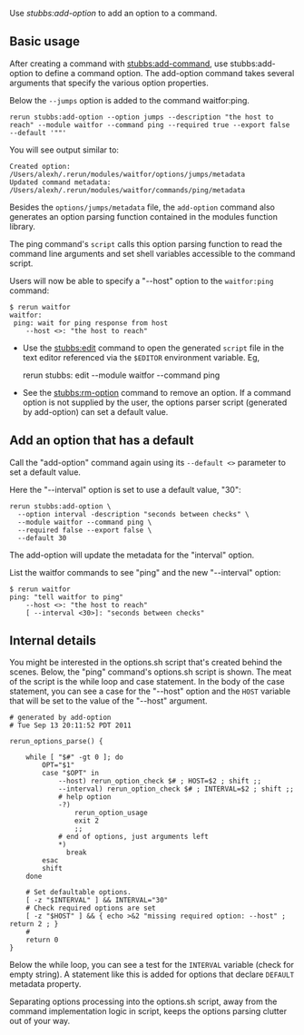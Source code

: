 Use *stubbs:add-option* to add an option to a command.

Basic usage
-----------

After creating a command with 
[stubbs:add-command](../add-command/index.html),
use stubbs:add-option to define a command option. 
The add-option command takes several arguments that specify
the various option properties.

Below the `--jumps` option is added to the command waitfor:ping.

    rerun stubbs:add-option --option jumps --description "the host to reach" --module waitfor --command ping --required true --export false --default '""'

You will see output similar to:

    Created option: /Users/alexh/.rerun/modules/waitfor/options/jumps/metadata
    Updated command metadata:  /Users/alexh/.rerun/modules/waitfor/commands/ping/metadata

Besides the `options/jumps/metadata` file, the `add-option` 
command also generates an option parsing function contained
in the modules function library.

The ping command's `script` calls this option parsing function 
to read the command line arguments and set shell variables
accessible to the command script.

Users will now be able to specify a "--host" option
to the `waitfor:ping` command:

    $ rerun waitfor
    waitfor:
     ping: wait for ping response from host
        --host <>: "the host to reach"

* Use the [stubbs:edit](../edit/index.html) command to 
open the generated `script` file in the text 
editor referenced via the `$EDITOR` environment variable. Eg,

    rerun stubbs: edit --module waitfor --command ping 

* See the [stubbs:rm-option](../rm-option) command to remove an option.
If a command option is not supplied by the user, 
the options parser script (generated by add-option) can set a default value.

Add an option that has a default
--------------------------------

Call the "add-option" command again using 
its `--default <>` parameter to set a default value.

Here the "--interval" option is set to use a default value, "30":

    rerun stubbs:add-option \
      --option interval -description "seconds between checks" \
      --module waitfor --command ping \
      --required false --export false \
      --default 30

The add-option will update the metadata for the 
"interval" option.

List the waitfor commands to see "ping" and the new 
"--interval" option:

    $ rerun waitfor
    ping: "tell waitfor to ping"
        --host <>: "the host to reach"
        [ --interval <30>]: "seconds between checks"


Internal details
----------------

You might be interested in the options.sh script that's 
created behind the scenes. Below, the "ping" command's 
options.sh script is shown.
The meat of the script is the while loop and case statement. 
In the body of the case statement, you can see a case 
for the "--host" option and the `HOST` variable that will 
be set to the value of the "--host" argument.

    # generated by add-option
    # Tue Sep 13 20:11:52 PDT 2011

    rerun_options_parse() {
     
        while [ "$#" -gt 0 ]; do
            OPT="$1"
            case "$OPT" in
                --host) rerun_option_check $# ; HOST=$2 ; shift ;;
                --interval) rerun_option_check $# ; INTERVAL=$2 ; shift ;;
                # help option
                -?)
                    rerun_option_usage
                    exit 2
                    ;;
                # end of options, just arguments left
                *)
                  break
            esac
            shift
        done
     
        # Set defaultable options.
        [ -z "$INTERVAL" ] && INTERVAL="30"
        # Check required options are set
        [ -z "$HOST" ] && { echo >&2 "missing required option: --host" ; return 2 ; }
        #
        return 0
    }

Below the while loop, you can see a test for the `INTERVAL`
variable (check for empty string). A statement like this 
is added for options that declare `DEFAULT` metadata property.

Separating options processing into the options.sh script, 
away from the command implementation logic in script, 
keeps the options parsing clutter out of your way.

